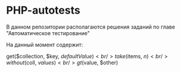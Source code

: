 # PHP-autotests
В данном репозитории располагаются решения заданий по главе "Автоматическое тестирование"

На данный момент содержит:

get($collection, $key, $defaultValue) <br />
take($items, $n)<br />
without($coll, $values)<br />
gt($value, $other)<br />
